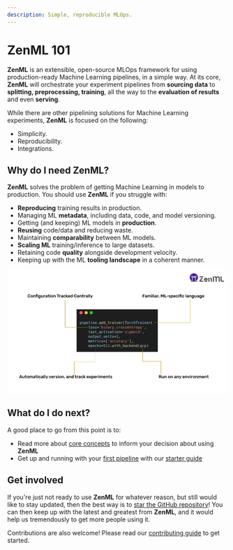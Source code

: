 ```yaml
---
description: Simple, reproducible MLOps.
---
```


# ZenML 101

**ZenML** is an extensible, open-source MLOps framework for using production-ready Machine Learning pipelines, in a simple way. At its core, **ZenML** will orchestrate your experiment pipelines from **sourcing data** to **splitting, preprocessing, training**, all the way to the **evaluation of results** and even **serving**.

While there are other pipelining solutions for Machine Learning experiments, **ZenML** is focused on the following:

- Simplicity.
- Reproducibility.
- Integrations.

## Why do I need ZenML?

**ZenML** solves the problem of getting Machine Learning in models to production. You should use **ZenML** if you struggle with:

- **Reproducing** training results in production.
- Managing ML **metadata**, including data, code, and model versioning.
- Getting \(and keeping\) ML models in **production**.
- **Reusing** code/data and reducing waste.
- Maintaining **comparability** between ML models.
- **Scaling ML** training/inference to large datasets.
- Retaining code **quality** alongside development velocity.
- Keeping up with the ML **tooling landscape** in a coherent manner.

![How writing ML in ZenML code keeps your code production ready from the start](.gitbook/assets/zenml-deck-q2-21-3-.png)

## What do I do next?

A good place to go from this point is to:

- Read more about [core concepts](core-concepts.md) to inform your decision about using **ZenML**
- Get up and running with your [first pipeline](starter-guide/quickstart.md) with our [starter guide](starter-guide/repository.md)
<!-- * If you are familiar with the basics, jump right into the [advanced guide](advanced-guide/inspecting-all-pipelines.md) section -->

## Get involved

If you're just not ready to use **ZenML** for whatever reason, but still would like to stay updated, then the best way is to [star the GitHub repository](https://github.com/zenml-io/zenml)! You can then keep up with the latest and greatest from **ZenML**, and it would help us tremendously to get more people using it.

Contributions are also welcome! Please read our [contributing guide](https://github.com/zenml-io/zenml/blob/main/CONTRIBUTING.md) to get started.
